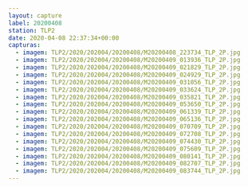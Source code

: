 ```yaml
---
layout: capture
label: 20200408
station: TLP2
date: 2020-04-08 22:37:34+00:00
capturas:
  - imagem: TLP2/2020/202004/20200408/M20200408_223734_TLP_2P.jpg
  - imagem: TLP2/2020/202004/20200408/M20200409_013936_TLP_2P.jpg
  - imagem: TLP2/2020/202004/20200408/M20200409_021829_TLP_2P.jpg
  - imagem: TLP2/2020/202004/20200408/M20200409_024929_TLP_2P.jpg
  - imagem: TLP2/2020/202004/20200408/M20200409_031056_TLP_2P.jpg
  - imagem: TLP2/2020/202004/20200408/M20200409_033624_TLP_2P.jpg
  - imagem: TLP2/2020/202004/20200408/M20200409_035821_TLP_2P.jpg
  - imagem: TLP2/2020/202004/20200408/M20200409_053650_TLP_2P.jpg
  - imagem: TLP2/2020/202004/20200408/M20200409_061339_TLP_2P.jpg
  - imagem: TLP2/2020/202004/20200408/M20200409_065136_TLP_2P.jpg
  - imagem: TLP2/2020/202004/20200408/M20200409_070709_TLP_2P.jpg
  - imagem: TLP2/2020/202004/20200408/M20200409_072708_TLP_2P.jpg
  - imagem: TLP2/2020/202004/20200408/M20200409_074430_TLP_2P.jpg
  - imagem: TLP2/2020/202004/20200408/M20200409_075609_TLP_2P.jpg
  - imagem: TLP2/2020/202004/20200408/M20200409_080141_TLP_2P.jpg
  - imagem: TLP2/2020/202004/20200408/M20200409_082707_TLP_2P.jpg
  - imagem: TLP2/2020/202004/20200408/M20200409_083744_TLP_2P.jpg
---
```

